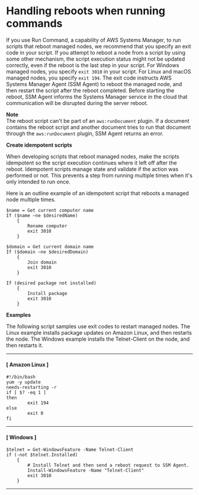# Handling reboots when running commands<a name="send-commands-reboot"></a>

If you use Run Command, a capability of AWS Systems Manager, to run scripts that reboot managed nodes, we recommend that you specify an exit code in your script\. If you attempt to reboot a node from a script by using some other mechanism, the script execution status might not be updated correctly, even if the reboot is the last step in your script\. For Windows managed nodes, you specify `exit 3010` in your script\. For Linux and macOS managed nodes, you specify `exit 194`\. The exit code instructs AWS Systems Manager Agent \(SSM Agent\) to reboot the managed node, and then restart the script after the reboot completed\. Before starting the reboot, SSM Agent informs the Systems Manager service in the cloud that communication will be disrupted during the server reboot\.

**Note**  
The reboot script can't be part of an `aws:runDocument` plugin\. If a document contains the reboot script and another document tries to run that document through the `aws:runDocument` plugin, SSM Agent returns an error\.

**Create idempotent scripts**

When developing scripts that reboot managed nodes, make the scripts idempotent so the script execution continues where it left off after the reboot\. Idempotent scripts manage state and validate if the action was performed or not\. This prevents a step from running multiple times when it's only intended to run once\.

Here is an outline example of an idempotent script that reboots a managed node multiple times\.

```
$name = Get current computer name
If ($name –ne $desiredName) 
    {
        Rename computer
        exit 3010
    }
            
$domain = Get current domain name
If ($domain –ne $desiredDomain) 
    {
        Join domain
        exit 3010
    }
            
If (desired package not installed) 
    {
        Install package
        exit 3010
    }
```

**Examples**

The following script samples use exit codes to restart managed nodes\. The Linux example installs package updates on Amazon Linux, and then restarts the node\. The Windows example installs the Telnet\-Client on the node, and then restarts it\. 

------
#### [ Amazon Linux ]

```
#!/bin/bash
yum -y update
needs-restarting -r
if [ $? -eq 1 ]
then
        exit 194
else
        exit 0
fi
```

------
#### [ Windows ]

```
$telnet = Get-WindowsFeature -Name Telnet-Client
if (-not $telnet.Installed)
    { 
        # Install Telnet and then send a reboot request to SSM Agent.
        Install-WindowsFeature -Name "Telnet-Client"
        exit 3010 
    }
```

------